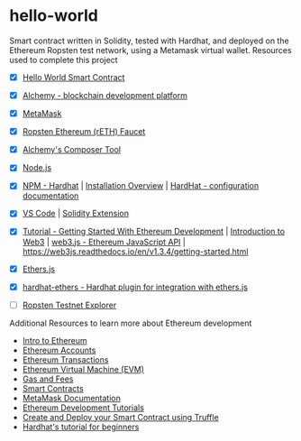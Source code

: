 # hello-world
Smart contract written in Solidity, tested with Hardhat, and deployed on the Ethereum Ropsten test network, using a Metamask virtual wallet. 
Resources used to complete this project 

- [x] [Hello World Smart Contract](https://docs.alchemyapi.io/alchemy/tutorials/hello-world-smart-contract)
- [x] [Alchemy - blockchain development platform](https://alchemyapi.io/?r=b965eaac-1c96-45e5-90fc-d9f115090826)
- [x] [MetaMask](https://metamask.io/download.html)
- [x] [Ropsten Ethereum (rETH) Faucet](https://faucet.dimensions.network/)
- [x] [Alchemy's Composer Tool](https://composer.alchemyapi.io/)
- [x] [Node.js](https://nodejs.org/en/)
- [x] [NPM - Hardhat](https://www.npmjs.com/package/hardhat) | [Installation Overview](https://hardhat.org/getting-started/#overview) | [HardHat - configuration documentation](https://hardhat.org/config/)
- [x] [VS Code](https://code.visualstudio.com/) | [Solidity Extension](https://marketplace.visualstudio.com/items?itemName=JuanBlanco.solidity)
- [x] [Tutorial - Getting Started With Ethereum Development](https://ethereum.org/en/developers/tutorials/getting-started-with-ethereum-development-using-alchemy/) |  [Introduction to Web3](https://framework.embarklabs.io/news/2019/12/09/web3-what-are-your-options/index.html) | [web3.js - Ethereum JavaScript API](https://github.com/ChainSafe/web3.js?source=post_page-----e3fbe89111c3----------------------) | https://web3js.readthedocs.io/en/v1.3.4/getting-started.html
- [x] [Ethers.js](https://github.com/ethers-io/ethers.js/)
- [x] [hardhat-ethers - Hardhat plugin for integration with ethers.js](https://hardhat.org/plugins/nomiclabs-hardhat-ethers.html)
- [ ] [Ropsten Testnet Explorer](https://ropsten.etherscan.io/)










Additional Resources to learn more about Ethereum development 
- [Intro to Ethereum](https://ethereum.org/en/developers/docs/intro-to-ethereum/)
- [Ethereum Accounts](https://ethereum.org/en/developers/docs/accounts/)
- [Ethereum Transactions](https://ethereum.org/en/developers/docs/transactions/)
- [Ethereum Virtual Machine (EVM)](https://ethereum.org/en/developers/docs/evm/)
- [Gas and Fees](https://ethereum.org/en/developers/docs/gas/)
- [Smart Contracts](https://ethereum.org/en/developers/docs/smart-contracts/)
- [MetaMask Documentation](https://docs.metamask.io/guide/)
- [Ethereum Development Tutorials](https://ethereum.org/en/developers/tutorials/)
- [Create and Deploy your Smart Contract using Truffle](https://docs.alchemyapi.io/alchemy/tutorials/hello-world-smart-contract#create-and-deploy-your-smart-contract-using-truffle)
- [Hardhat's tutorial for beginners](https://hardhat.org/tutorial/)

